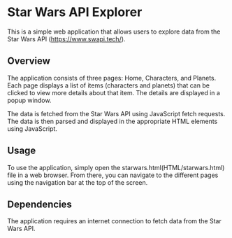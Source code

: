 # Star Wars API Explorer
This is a simple web application that allows users to explore data from the Star Wars API (https://www.swapi.tech/).

**Overview** 
---
The application consists of three pages: Home, Characters, and Planets. Each page displays a list of items (characters and planets) that can be clicked to view more details about that item. The details are displayed in a popup window.

The data is fetched from the Star Wars API using JavaScript fetch requests. The data is then parsed and displayed in the appropriate HTML elements using JavaScript.

**Usage**
---
To use the application, simply open the starwars.html(HTML/starwars.html) file in a web browser. From there, you can navigate to the different pages using the navigation bar at the top of the screen. 

**Dependencies**
---
The application requires an internet connection to fetch data from the Star Wars API. 
